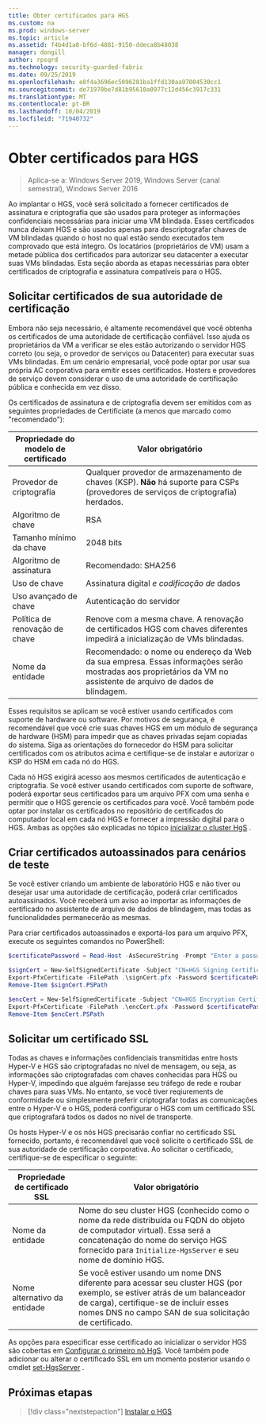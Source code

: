 ```yaml
---
title: Obter certificados para HGS
ms.custom: na
ms.prod: windows-server
ms.topic: article
ms.assetid: f4b4d1a8-bf6d-4881-9150-ddeca8b48038
manager: dongill
author: rpsqrd
ms.technology: security-guarded-fabric
ms.date: 09/25/2019
ms.openlocfilehash: e8f4a3696ec5096281ba1ffd130aa97004530cc1
ms.sourcegitcommit: de71970be7d81b95610a0977c12d456c3917c331
ms.translationtype: MT
ms.contentlocale: pt-BR
ms.lasthandoff: 10/04/2019
ms.locfileid: "71940732"
---
```

# <a name="obtain-certificates-for-hgs"></a>Obter certificados para HGS

>Aplica-se a: Windows Server 2019, Windows Server (canal semestral), Windows Server 2016

Ao implantar o HGS, você será solicitado a fornecer certificados de assinatura e criptografia que são usados para proteger as informações confidenciais necessárias para iniciar uma VM blindada.
Esses certificados nunca deixam HGS e são usados apenas para descriptografar chaves de VM blindadas quando o host no qual estão sendo executados tem comprovado que está íntegro.
Os locatários (proprietários de VM) usam a metade pública dos certificados para autorizar seu datacenter a executar suas VMs blindadas.
Esta seção aborda as etapas necessárias para obter certificados de criptografia e assinatura compatíveis para o HGS.

## <a name="request-certificates-from-your-certificate-authority"></a>Solicitar certificados de sua autoridade de certificação

Embora não seja necessário, é altamente recomendável que você obtenha os certificados de uma autoridade de certificação confiável.
Isso ajuda os proprietários da VM a verificar se eles estão autorizando o servidor HGS correto (ou seja, o provedor de serviços ou Datacenter) para executar suas VMs blindadas.
Em um cenário empresarial, você pode optar por usar sua própria AC corporativa para emitir esses certificados.
Hosters e provedores de serviço devem considerar o uso de uma autoridade de certificação pública e conhecida em vez disso.

Os certificados de assinatura e de criptografia devem ser emitidos com as seguintes propriedades de Certificiate (a menos que marcado como "recomendado"):

Propriedade do modelo de certificado | Valor obrigatório 
------------------------------|----------------
Provedor de criptografia               | Qualquer provedor de armazenamento de chaves (KSP). **Não** há suporte para CSPs (provedores de serviços de criptografia) herdados.
Algoritmo de chave                 | RSA
Tamanho mínimo da chave              | 2048 bits
Algoritmo de assinatura           | Recomendado: SHA256
Uso de chave                     | Assinatura digital *e codificação de* dados
Uso avançado de chave            | Autenticação do servidor
Política de renovação de chave            | Renove com a mesma chave. A renovação de certificados HGS com chaves diferentes impedirá a inicialização de VMs blindadas.
Nome da entidade                  | Recomendado: o nome ou endereço da Web da sua empresa. Essas informações serão mostradas aos proprietários da VM no assistente de arquivo de dados de blindagem.

Esses requisitos se aplicam se você estiver usando certificados com suporte de hardware ou software.
Por motivos de segurança, é recomendável que você crie suas chaves HGS em um módulo de segurança de hardware (HSM) para impedir que as chaves privadas sejam copiadas do sistema.
Siga as orientações do fornecedor do HSM para solicitar certificados com os atributos acima e certifique-se de instalar e autorizar o KSP do HSM em cada nó do HGS.

Cada nó HGS exigirá acesso aos mesmos certificados de autenticação e criptografia.
Se você estiver usando certificados com suporte de software, poderá exportar seus certificados para um arquivo PFX com uma senha e permitir que o HGS gerencie os certificados para você.
Você também pode optar por instalar os certificados no repositório de certificados do computador local em cada nó HGS e fornecer a impressão digital para o HGS.
Ambas as opções são explicadas no tópico [inicializar o cluster HgS](guarded-fabric-initialize-hgs.md) .

## <a name="create-self-signed-certificates-for-test-scenarios"></a>Criar certificados autoassinados para cenários de teste

Se você estiver criando um ambiente de laboratório HGS e não tiver ou desejar usar uma autoridade de certificação, poderá criar certificados autoassinados.
Você receberá um aviso ao importar as informações de certificado no assistente de arquivo de dados de blindagem, mas todas as funcionalidades permanecerão as mesmas.

Para criar certificados autoassinados e exportá-los para um arquivo PFX, execute os seguintes comandos no PowerShell:

```powershell
$certificatePassword = Read-Host -AsSecureString -Prompt "Enter a password for the PFX file"

$signCert = New-SelfSignedCertificate -Subject "CN=HGS Signing Certificate"
Export-PfxCertificate -FilePath .\signCert.pfx -Password $certificatePassword -Cert $signCert
Remove-Item $signCert.PSPath

$encCert = New-SelfSignedCertificate -Subject "CN=HGS Encryption Certificate"
Export-PfxCertificate -FilePath .\encCert.pfx -Password $certificatePassword -Cert $encCert
Remove-Item $encCert.PSPath
```

## <a name="request-an-ssl-certificate"></a>Solicitar um certificado SSL

Todas as chaves e informações confidenciais transmitidas entre hosts Hyper-V e HGS são criptografadas no nível de mensagem, ou seja, as informações são criptografadas com chaves conhecidas para HGS ou Hyper-V, impedindo que alguém farejasse seu tráfego de rede e roubar chaves para suas VMs.
No entanto, se você tiver reqiurements de conformidade ou simplesmente preferir criptografar todas as comunicações entre o Hyper-V e o HGS, poderá configurar o HGS com um certificado SSL que criptografará todos os dados no nível de transporte.

Os hosts Hyper-V e os nós HGS precisarão confiar no certificado SSL fornecido, portanto, é recomendável que você solicite o certificado SSL de sua autoridade de certificação corporativa. Ao solicitar o certificado, certifique-se de especificar o seguinte:

Propriedade de certificado SSL | Valor obrigatório
-------------------------|---------------
Nome da entidade             | Nome do seu cluster HGS (conhecido como o nome da rede distribuída ou FQDN do objeto de computador virtual). Essa será a concatenação do nome do serviço HGS fornecido para `Initialize-HgsServer` e seu nome de domínio HGS.
Nome alternativo da entidade | Se você estiver usando um nome DNS diferente para acessar seu cluster HGS (por exemplo, se estiver atrás de um balanceador de carga), certifique-se de incluir esses nomes DNS no campo SAN de sua solicitação de certificado.

As opções para especificar esse certificado ao inicializar o servidor HGS são cobertas em [Configurar o primeiro nó HgS](guarded-fabric-initialize-hgs.md).
Você também pode adicionar ou alterar o certificado SSL em um momento posterior usando o cmdlet [set-HgsServer](https://docs.microsoft.com/powershell/module/hgsserver/set-hgsserver?view=win10-ps) .

## <a name="next-step"></a>Próximas etapas

> [!div class="nextstepaction"]
> [Instalar o HGS](guarded-fabric-choose-where-to-install-hgs.md)